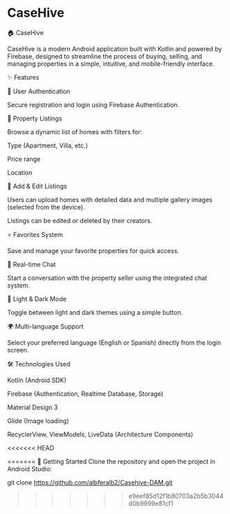 # CaseHive
 
🏠 CaseHive

CaseHive is a modern Android application built with Kotlin and powered by Firebase, designed to streamline the process of buying, selling, and managing properties in a simple, intuitive, and mobile-friendly interface.

✨ Features

🔐 User Authentication

Secure registration and login using Firebase Authentication.

🏡 Property Listings

Browse a dynamic list of homes with filters for:

Type (Apartment, Villa, etc.)

Price range

Location

📸 Add & Edit Listings

Users can upload homes with detailed data and multiple gallery images (selected from the device).

Listings can be edited or deleted by their creators.

⭐ Favorites System

Save and manage your favorite properties for quick access.

💬 Real-time Chat

Start a conversation with the property seller using the integrated chat system.

🌙 Light & Dark Mode

Toggle between light and dark themes using a simple button.

🌍 Multi-language Support

Select your preferred language (English or Spanish) directly from the login screen.

🛠️ Technologies Used

Kotlin (Android SDK)

Firebase (Authentication, Realtime Database, Storage)

Material Design 3

Glide (Image loading)

RecyclerView, ViewModels, LiveData (Architecture Components)

<<<<<<< HEAD

=======
🚀 Getting Started
Clone the repository and open the project in Android Studio:

git clone https://github.com/albferalb2/Casehive-DAM.git
>>>>>>> e9eef85d12f1b80703a2b5b3044d0b9999e81cf1

